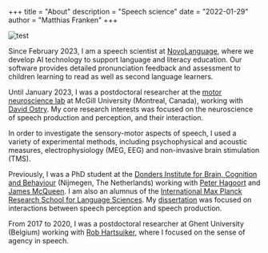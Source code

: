 +++
title = "About"
description = "Speech science"
date = "2022-01-29"
author = "Matthias Franken"
+++

![test](/img/header_test.jpg)

Since February 2023, I am a speech scientist at [NovoLanguage](https://www.novo-learning.com/), where we develop AI technology to support language and literacy education. Our software provides detailed pronunciation feedback and assessment to children learning to read as well as second language learners.

Until January 2023, I was a postdoctoral researcher at the [motor neuroscience lab](https://www.psych.mcgill.ca/labs/mcl/Lab-Home.htm) at McGill University (Montreal, Canada), working with [David Ostry](https://www.psych.mcgill.ca/labs/mcl/Davidostry.htm). My core research interests was focused on the neuroscience of speech production and perception, and their interaction.

In order to investigate the sensory-motor aspects of speech, I used a variety of experimental methods, including psychophysical and acoustic measures, electrophysiology (MEG, EEG) and non-invasive brain stimulation (TMS).

Previously, I was a PhD student at the [Donders Institute for Brain, Cognition and Behaviour](https://www.ru.nl/donders/) (Nijmegen, The Netherlands) working with [Peter Hagoort](https://www.ru.nl/english/people/hagoort-p/) and [James McQueen](https://www.ru.nl/english/people/mcqueen-j/). I am also an alumnus of the  [International Max Planck Research School for Language Sciences](https://www.mpi.nl/department/imprs-graduate-school/13). My [dissertation](https://repository.ubn.ru.nl/handle/2066/180052) was focused on interactions between speech perception and speech production.

From 2017 to 2020, I was a postdoctoral researcher at Ghent University (Belgium) working with [Rob Hartsuiker](https://users.ugent.be/~rhartsui/), where I focused on the sense of agency in speech.

